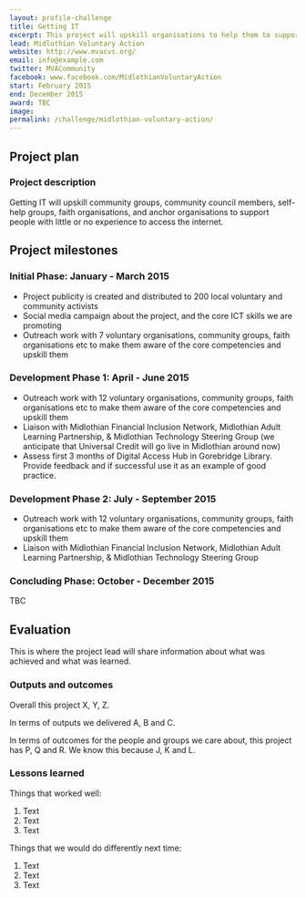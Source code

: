 ```yaml
---
layout: profile-challenge
title: Getting IT
excerpt: This project will upskill organisations to help them to support people who have little or no experience in using the internet.
lead: Midlothian Voluntary Action 
website: http://www.mvacvs.org/ 
email: info@example.com
twitter: MVACommunity
facebook: www.facebook.com/MidlothianVoluntaryAction 
start: February 2015
end: December 2015
award: TBC
image:
permalink: /challenge/midlothian-voluntary-action/ 
---
```


## Project plan

### Project description

Getting IT will upskill community groups, community council members, self-help groups, faith organisations, and anchor organisations to support people with little or no experience to access the internet.



## Project milestones

### Initial Phase: January - March 2015

* Project publicity is created and distributed to 200 local voluntary and community activists  
* Social media campaign about the project, and the core ICT skills we are promoting 
* Outreach work with 7 voluntary organisations, community groups, faith organisations etc to make them aware of the core competencies and upskill them

### Development Phase 1: April - June 2015 

* Outreach work with 12 voluntary organisations, community groups, faith organisations etc to make them aware of the core competencies and upskill them 
* Liaison with Midlothian Financial Inclusion Network, Midlothian Adult Learning Partnership, & Midlothian Technology Steering Group (we anticipate that Universal Credit will go live in Midlothian around now) 
* Assess first 3 months of Digital Access Hub in Gorebridge Library. Provide feedback and if successful use it as an example of good practice.

### Development Phase 2: July - September 2015

* Outreach work with 12 voluntary organisations, community groups, faith organisations etc to make them aware of the core competencies and upskill them 
* Liaison with Midlothian Financial Inclusion Network, Midlothian Adult Learning Partnership, & Midlothian Technology Steering Group

### Concluding Phase: October - December 2015

TBC



## Evaluation

This is where the project lead will share information about what was achieved and what was learned.

### Outputs and outcomes

Overall this project X, Y, Z.

In terms of outputs we delivered A, B and C.

In terms of outcomes for the people and groups we care about, this project has P, Q and R. We know this because J, K and L.

### Lessons learned

Things that worked well:

1. Text
2. Text
3. Text

Things that we would do differently next time:

1. Text
2. Text
3. Text
